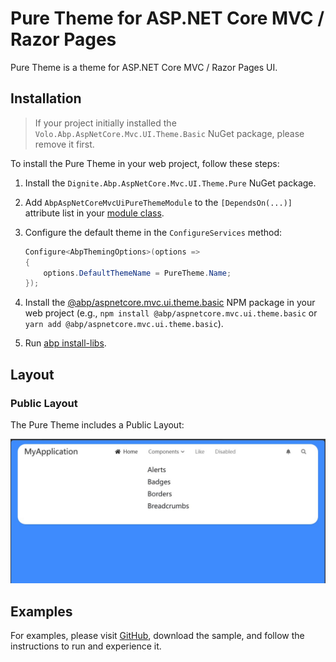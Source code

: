 # Pure Theme for ASP.NET Core MVC / Razor Pages

Pure Theme is a theme for ASP.NET Core MVC / Razor Pages UI.

## Installation

> If your project initially installed the `Volo.Abp.AspNetCore.Mvc.UI.Theme.Basic` NuGet package, please remove it first.

To install the Pure Theme in your web project, follow these steps:

1. Install the `Dignite.Abp.AspNetCore.Mvc.UI.Theme.Pure` NuGet package.

2. Add `AbpAspNetCoreMvcUiPureThemeModule` to the `[DependsOn(...)]` attribute list in your [module class](https://docs.abp.io/en/abp/latest/Module-Development-Basics).

3. Configure the default theme in the `ConfigureServices` method:

    ```csharp
    Configure<AbpThemingOptions>(options =>
    {
        options.DefaultThemeName = PureTheme.Name;
    });
    ```

4. Install the [@abp/aspnetcore.mvc.ui.theme.basic](https://www.npmjs.com/package/@abp/aspnetcore.mvc.ui.theme.basic) NPM package in your web project (e.g., `npm install @abp/aspnetcore.mvc.ui.theme.basic` or `yarn add @abp/aspnetcore.mvc.ui.theme.basic`).

5. Run [abp install-libs](https://docs.abp.io/en/abp/latest/CLI#install-libs).

## Layout

### Public Layout

The Pure Theme includes a Public Layout:

![Blazor Pure Theme](images/aspnetcore-puretheme.jpg)

## Examples

For examples, please visit [GitHub](https://github.com/dignite-projects/dignite-abp/tree/main/samples/PureTheme.BlazorServerSample), download the sample, and follow the instructions to run and experience it.
